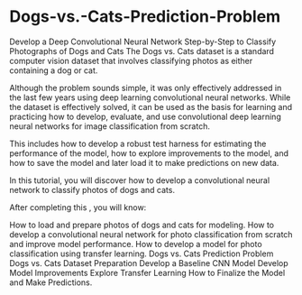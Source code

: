 # Dogs-vs.-Cats-Prediction-Problem
Develop a Deep Convolutional Neural Network Step-by-Step to Classify Photographs of Dogs and Cats
The Dogs vs. Cats dataset is a standard computer vision dataset that involves classifying photos as either containing a dog or cat.

Although the problem sounds simple, it was only effectively addressed in the last few years using deep learning convolutional neural networks. While the dataset is effectively solved, it can be used as the basis for learning and practicing how to develop, evaluate, and use convolutional deep learning neural networks for image classification from scratch.

This includes how to develop a robust test harness for estimating the performance of the model, how to explore improvements to the model, and how to save the model and later load it to make predictions on new data.

In this tutorial, you will discover how to develop a convolutional neural network to classify photos of dogs and cats.

After completing this , you will know:

How to load and prepare photos of dogs and cats for modeling.
How to develop a convolutional neural network for photo classification from scratch and improve model performance.
How to develop a model for photo classification using transfer learning.
Dogs vs. Cats Prediction Problem
Dogs vs. Cats Dataset Preparation
Develop a Baseline CNN Model
Develop Model Improvements
Explore Transfer Learning
How to Finalize the Model and Make Predictions.
